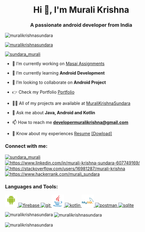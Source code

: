 <h1 align="center">Hi 👋, I'm Murali Krishna</h1>
<h3 align="center">A passionate android developer from India</h3>

<p align="left"> <img src="https://komarev.com/ghpvc/?username=muralikrishnasundara&label=Profile%20views&color=0e75b6&style=flat" alt="muralikrishnasundara" /> </p>

<p align="left"> <a href="https://github.com/ryo-ma/github-profile-trophy"><img src="https://github-profile-trophy.vercel.app/?username=muralikrishnasundara" alt="muralikrishnasundara" /></a> </p>

<p align="left"> <a href="https://twitter.com/sundara_murali" target="blank"><img src="https://img.shields.io/twitter/follow/sundara_murali?logo=twitter&style=for-the-badge" alt="sundara_murali" /></a> </p>

- 🔭 I’m currently working on [Masai Assignments](https://github.com/masai-course/murali_fa3_085)

- 🌱 I’m currently learning **Android Development**

- 👯 I’m looking to collaborate on **Android Project**

- 👉 Check my Portfolio [Portfolio](https://muralikrishnasundra.dorik.io/)

- 👨‍💻 All of my projects are available at [MuraliKrishnaSundara](https://github.com/MuraliKrishnaSundara?tab=repositories)

- 💬 Ask me about **Java, Android and Kotlin**

- 📫 How to reach me **developermuralikrishna@gmail.com**

- 📄 Know about my experiences [Resume](https://drive.google.com/file/d/1I6XLmM4RcjO7POo8vi9L6mQ7QVVxxh3b/view) [[Dowload]](https://drive.google.com/u/0/uc?id=1I6XLmM4RcjO7POo8vi9L6mQ7QVVxxh3b&export=download)

<h3 align="left">Connect with me:</h3>
<p align="left">
<a href="https://twitter.com/sundara_murali" target="blank"><img align="center" src="https://raw.githubusercontent.com/rahuldkjain/github-profile-readme-generator/master/src/images/icons/Social/twitter.svg" alt="sundara_murali" height="30" width="40" /></a>
<a href="https://www.linkedin.com/in/murali-krishna-sundara-607749169/" target="blank"><img align="center" src="https://raw.githubusercontent.com/rahuldkjain/github-profile-readme-generator/master/src/images/icons/Social/linked-in-alt.svg" alt="https://www.linkedin.com/in/murali-krishna-sundara-607749169/" height="30" width="40" /></a>
<a href="https://stackoverflow.com/users/https://stackoverflow.com/users/16981287/murali-krishna?tab=profile" target="blank"><img align="center" src="https://raw.githubusercontent.com/rahuldkjain/github-profile-readme-generator/master/src/images/icons/Social/stack-overflow.svg" alt="https://stackoverflow.com/users/16981287/murali-krishna" height="30" width="40" /></a>
<a href="https://www.hackerrank.com/https://www.hackerrank.com/murali_sundara" target="blank"><img align="center" src="https://raw.githubusercontent.com/rahuldkjain/github-profile-readme-generator/master/src/images/icons/Social/hackerrank.svg" alt="https://www.hackerrank.com/murali_sundara" height="30" width="40" /></a>
</p>

<h3 align="left">Languages and Tools:</h3>
<p align="left"> <a href="https://developer.android.com" target="_blank"> <img src="https://raw.githubusercontent.com/devicons/devicon/master/icons/android/android-original-wordmark.svg" alt="android" width="40" height="40"/> </a> <a href="https://firebase.google.com/" target="_blank"> <img src="https://www.vectorlogo.zone/logos/firebase/firebase-icon.svg" alt="firebase" width="40" height="40"/> </a> <a href="https://git-scm.com/" target="_blank"> <img src="https://www.vectorlogo.zone/logos/git-scm/git-scm-icon.svg" alt="git" width="40" height="40"/> </a> <a href="https://www.java.com" target="_blank"> <img src="https://raw.githubusercontent.com/devicons/devicon/master/icons/java/java-original.svg" alt="java" width="40" height="40"/> </a> <a href="https://kotlinlang.org" target="_blank"> <img src="https://www.vectorlogo.zone/logos/kotlinlang/kotlinlang-icon.svg" alt="kotlin" width="40" height="40"/> </a> <a href="https://www.mysql.com/" target="_blank"> <img src="https://raw.githubusercontent.com/devicons/devicon/master/icons/mysql/mysql-original-wordmark.svg" alt="mysql" width="40" height="40"/> </a> <a href="https://postman.com" target="_blank"> <img src="https://www.vectorlogo.zone/logos/getpostman/getpostman-icon.svg" alt="postman" width="40" height="40"/> </a> <a href="https://www.sqlite.org/" target="_blank"> <img src="https://www.vectorlogo.zone/logos/sqlite/sqlite-icon.svg" alt="sqlite" width="40" height="40"/> </a> </p>

<p><img align="left" src="https://github-readme-stats.vercel.app/api/top-langs?username=muralikrishnasundara&show_icons=true&locale=en&layout=compact" alt="muralikrishnasundara" /></p>

<p>&nbsp;<img align="center" src="https://github-readme-stats.vercel.app/api?username=muralikrishnasundara&show_icons=true&locale=en" alt="muralikrishnasundara" /></p>

<p><img align="center" src="https://github-readme-streak-stats.herokuapp.com/?user=muralikrishnasundara&" alt="muralikrishnasundara" /></p>
